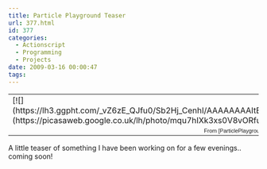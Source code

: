 ```yaml
---
title: Particle Playground Teaser
url: 377.html
id: 377
categories:
  - Actionscript
  - Programming
  - Projects
date: 2009-03-16 00:00:47
tags:
---
```


<table style="width: auto;" border="0">
<tbody>
<tr>
<td>[![](https://lh3.ggpht.com/_vZ6zE_QJfu0/Sb2Hj_CenhI/AAAAAAAAItE/3yJxw7K7Z9c/s400/Chase%20by%20Someone.jpg)](https://picasaweb.google.co.uk/lh/photo/mqu7hIXk3xs0V8vORfuQBw?feat=embedwebsite)</td>
</tr>
<tr>
<td style="font-family:arial,sans-serif; font-size:11px; text-align:right">From [ParticlePlayground](https://picasaweb.google.co.uk/mike.cann/ParticlePlayground?feat=embedwebsite)</td>
</tr>
</tbody></table>
A little teaser of something I have been working on for a few evenings.. coming soon!
